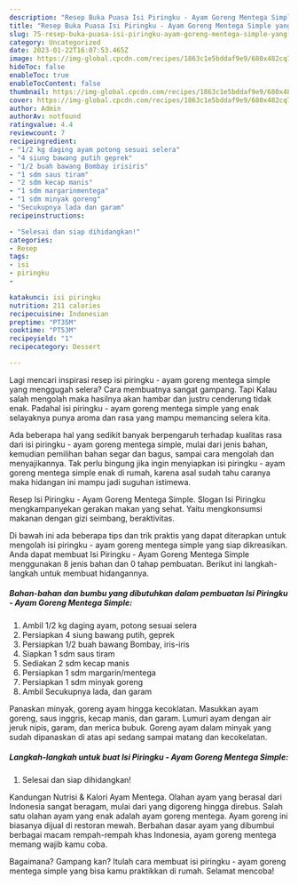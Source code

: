 ```yaml
---
description: "Resep Buka Puasa Isi Piringku - Ayam Goreng Mentega Simple yang Lezat"
title: "Resep Buka Puasa Isi Piringku - Ayam Goreng Mentega Simple yang Lezat"
slug: 75-resep-buka-puasa-isi-piringku-ayam-goreng-mentega-simple-yang-lezat
category: Uncategorized
date: 2023-01-22T16:07:53.465Z
image: https://img-global.cpcdn.com/recipes/1863c1e5bddaf9e9/680x482cq70/isi-piringku-ayam-goreng-mentega-simple-foto-resep-utama.jpg
hideToc: false
enableToc: true
enableTocContent: false
thumbnail: https://img-global.cpcdn.com/recipes/1863c1e5bddaf9e9/680x482cq70/isi-piringku-ayam-goreng-mentega-simple-foto-resep-utama.jpg
cover: https://img-global.cpcdn.com/recipes/1863c1e5bddaf9e9/680x482cq70/isi-piringku-ayam-goreng-mentega-simple-foto-resep-utama.jpg
author: Admin
authorAv: notfound
ratingvalue: 4.4
reviewcount: 7
recipeingredient:
- "1/2 kg daging ayam potong sesuai selera"
- "4 siung bawang putih geprek"
- "1/2 buah bawang Bombay irisiris"
- "1 sdm saus tiram"
- "2 sdm kecap manis"
- "1 sdm margarinmentega"
- "1 sdm minyak goreng"
- "Secukupnya lada dan garam"
recipeinstructions:

- "Selesai dan siap dihidangkan!"
categories:
- Resep
tags:
- isi
- piringku
- 

katakunci: isi piringku  
nutrition: 211 calories
recipecuisine: Indonesian
preptime: "PT35M"
cooktime: "PT53M"
recipeyield: "1"
recipecategory: Dessert

---
```



Lagi mencari inspirasi resep isi piringku - ayam goreng mentega simple yang menggugah selera? Cara membuatnya sangat gampang. Tapi Kalau salah mengolah maka hasilnya akan hambar dan justru cenderung tidak enak. Padahal isi piringku - ayam goreng mentega simple yang enak selayaknya punya aroma dan rasa yang mampu memancing selera kita.


Ada beberapa hal yang sedikit banyak berpengaruh terhadap kualitas rasa dari isi piringku - ayam goreng mentega simple, mulai dari jenis bahan, kemudian pemilihan bahan segar dan bagus, sampai cara mengolah dan menyajikannya. Tak perlu bingung jika ingin menyiapkan isi piringku - ayam goreng mentega simple enak di rumah, karena asal sudah tahu caranya maka hidangan ini mampu jadi suguhan istimewa.

Resep Isi Piringku - Ayam Goreng Mentega Simple. Slogan Isi Piringku mengkampanyekan gerakan makan yang sehat. Yaitu mengkonsumsi makanan dengan gizi seimbang, beraktivitas.


Di bawah ini ada beberapa tips dan trik praktis yang dapat diterapkan untuk mengolah isi piringku - ayam goreng mentega simple yang siap dikreasikan. Anda dapat membuat Isi Piringku - Ayam Goreng Mentega Simple menggunakan 8 jenis bahan dan 0 tahap pembuatan. Berikut ini langkah-langkah untuk membuat hidangannya.

<!--inarticleads1-->

##### Bahan-bahan dan bumbu yang dibutuhkan dalam pembuatan Isi Piringku - Ayam Goreng Mentega Simple:

1. Ambil 1/2 kg daging ayam, potong sesuai selera
1. Persiapkan 4 siung bawang putih, geprek
1. Persiapkan 1/2 buah bawang Bombay, iris-iris
1. Siapkan 1 sdm saus tiram
1. Sediakan 2 sdm kecap manis
1. Persiapkan 1 sdm margarin/mentega
1. Persiapkan 1 sdm minyak goreng
1. Ambil Secukupnya lada, dan garam


Panaskan minyak, goreng ayam hingga kecoklatan. Masukkan ayam goreng, saus inggris, kecap manis, dan garam. Lumuri ayam dengan air jeruk nipis, garam, dan merica bubuk. Goreng ayam dalam minyak yang sudah dipanaskan di atas api sedang sampai matang dan kecokelatan. 

<!--inarticleads2-->

##### Langkah-langkah untuk buat Isi Piringku - Ayam Goreng Mentega Simple:


1. Selesai dan siap dihidangkan!

Kandungan Nutrisi &amp; Kalori Ayam Mentega. Olahan ayam yang berasal dari Indonesia sangat beragam, mulai dari yang digoreng hingga direbus. Salah satu olahan ayam yang enak adalah ayam goreng mentega. Ayam goreng ini biasanya dijual di restoran mewah. Berbahan dasar ayam yang dibumbui berbagai macam rempah-rempah khas Indonesia, ayam goreng mentega memang wajib kamu coba. 

Bagaimana? Gampang kan? Itulah cara membuat isi piringku - ayam goreng mentega simple yang bisa kamu praktikkan di rumah. Selamat mencoba!
